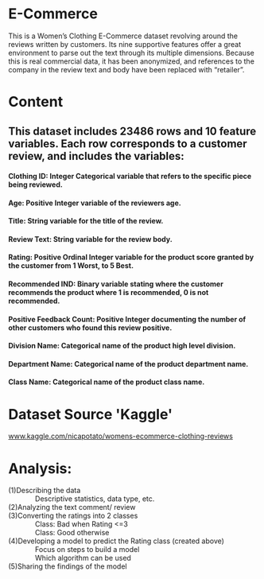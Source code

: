 # E-Commerce
This is a Women’s Clothing E-Commerce dataset revolving around the reviews written by customers. Its nine supportive features offer a great environment to parse out the text through its multiple dimensions. Because this is real commercial data, it has been anonymized, and references to the company in the review text and body have been replaced with “retailer”.

# Content

## This dataset includes 23486 rows and 10 feature variables. Each row corresponds to a customer review, and includes the variables:

#### Clothing ID: Integer Categorical variable that refers to the specific piece being reviewed.
#### Age: Positive Integer variable of the reviewers age.
#### Title: String variable for the title of the review.
#### Review Text: String variable for the review body.
#### Rating: Positive Ordinal Integer variable for the product score granted by the customer from 1 Worst, to 5 Best.
#### Recommended IND: Binary variable stating where the customer recommends the product where 1 is recommended, 0 is not recommended.
#### Positive Feedback Count: Positive Integer documenting the number of other customers who found this review positive.
#### Division Name: Categorical name of the product high level division.
#### Department Name: Categorical name of the product department name.
#### Class Name: Categorical name of the product class name.

# Dataset Source 'Kaggle'
<a href="https://www.kaggle.com/nicapotato/womens-ecommerce-clothing-reviews">www.kaggle.com/nicapotato/womens-ecommerce-clothing-reviews</a>

# Analysis:

(1)Describing the data <br>
&emsp; &emsp; &emsp; Descriptive statistics, data type, etc. <br>
(2)Analyzing the text comment/ review <br> 
(3)Converting the ratings into 2 classes <br>
&emsp; &emsp; &emsp; Class: Bad when Rating <=3 <br>
&emsp; &emsp; &emsp; Class: Good otherwise <br>
(4)Developing a model to predict the Rating class (created above) <br>
&emsp; &emsp; &emsp; Focus on steps to build a model <br>
&emsp; &emsp; &emsp; Which algorithm can be used <br>
(5)Sharing the findings of the model <br>
